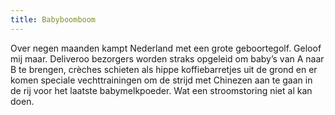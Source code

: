 ```yaml
---
title: Babyboomboom
---
```

Over negen maanden kampt Nederland met een grote geboortegolf. Geloof mij maar. Deliveroo bezorgers worden straks opgeleid om baby’s van A naar B te brengen, crèches schieten als hippe koffiebarretjes uit de grond en er komen speciale vechttrainingen om de strijd met Chinezen aan te gaan in de rij voor het laatste babymelkpoeder. Wat een stroomstoring niet al kan doen.
